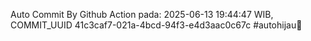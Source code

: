 Auto Commit By Github Action pada: 2025-06-13 19:44:47 WIB, COMMIT_UUID 41c3caf7-021a-4bcd-94f3-e4d3aac0c67c #autohijau🗿

